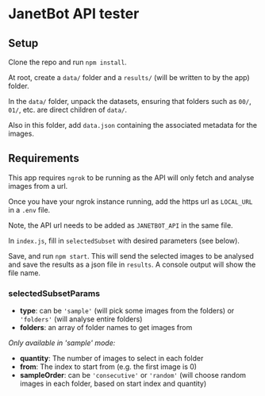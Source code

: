 # JanetBot API tester

## Setup
Clone the repo and run `npm install`.

At root, create a `data/` folder and a `results/` (will be written to by the app) folder.

In the `data/` folder, unpack the datasets, ensuring that folders such as `00/`, `01/`, etc. are direct children of `data/`.

Also in this folder, add `data.json` containing the associated metadata for the images.

## Requirements
This app requires `ngrok` to be running as the API will only fetch and analyse images from a url.


Once you have your ngrok instance running, add the https url as `LOCAL_URL` in a `.env` file.


Note, the API url needs to be added as `JANETBOT_API` in the same file.

In `index.js`, fill in `selectedSubset` with desired parameters (see below).

Save, and run `npm start`. This will send the selected images to be analysed and save the results as a json file in `results`. 
A console output will show the file name.

### selectedSubsetParams
- **type**: can be `'sample'` (will pick some images from the folders) or `'folders'` (will analyse entire folders)
- **folders**: an array of folder names to get images from

_Only available in 'sample' mode:_ 

- **quantity**: The number of images to select in each folder
- **from**: The index to start from (e.g. the first image is 0)
- **sampleOrder**: can be `'consecutive'` or `'random'` (will choose random images in each folder, based on start index and quantity)